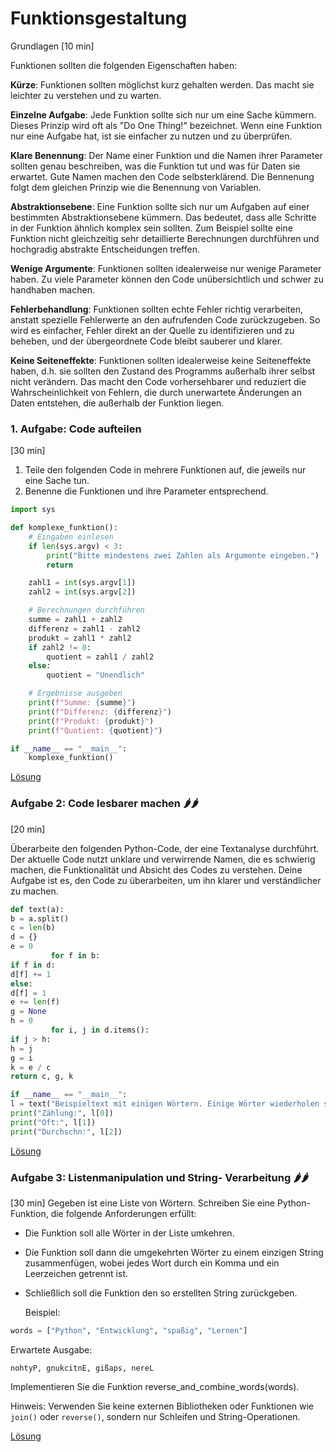 # Funktionsgestaltung
Grundlagen
[10 min]

Funktionen sollten die folgenden Eigenschaften haben:

**Kürze**: Funktionen sollten möglichst kurz gehalten werden. Das macht sie leichter zu verstehen und zu warten.

**Einzelne Aufgabe**: Jede Funktion sollte sich nur um eine Sache kümmern. Dieses Prinzip wird oft als "Do One Thing!" bezeichnet. Wenn eine Funktion nur eine Aufgabe hat, ist sie einfacher zu nutzen und zu überprüfen.

**Klare Benennung**: Der Name einer Funktion und die Namen ihrer Parameter sollten genau beschreiben, was die Funktion tut und was für Daten sie erwartet. Gute Namen machen den Code selbsterklärend. Die Bennenung folgt dem gleichen Prinzip wie die Benennung von Variablen.

**Abstraktionsebene**: Eine Funktion sollte sich nur um Aufgaben auf einer bestimmten Abstraktionsebene kümmern. Das bedeutet, dass alle Schritte in der Funktion ähnlich komplex sein sollten. Zum Beispiel sollte eine Funktion nicht gleichzeitig sehr detaillierte Berechnungen durchführen und hochgradig abstrakte Entscheidungen treffen.

**Wenige Argumente**: Funktionen sollten idealerweise nur wenige Parameter haben. Zu viele Parameter können den Code unübersichtlich und schwer zu handhaben machen.

**Fehlerbehandlung**: Funktionen sollten echte Fehler richtig verarbeiten, anstatt spezielle Fehlerwerte an den aufrufenden Code zurückzugeben. So wird es einfacher, Fehler direkt an der Quelle zu identifizieren und zu beheben, und der übergeordnete Code bleibt sauberer und klarer.

**Keine Seiteneffekte**: Funktionen sollten idealerweise keine Seiteneffekte haben, d.h. sie sollten den Zustand des Programms außerhalb ihrer selbst nicht verändern. Das macht den Code vorhersehbarer und reduziert die Wahrscheinlichkeit von Fehlern, die durch unerwartete Änderungen an Daten entstehen, die außerhalb der Funktion liegen.

### 1. Aufgabe: Code aufteilen
[30 min]
1. Teile den folgenden Code in mehrere Funktionen auf, die jeweils nur eine Sache tun.
2. Benenne die Funktionen und ihre Parameter entsprechend.

```python
import sys

def komplexe_funktion():
    # Eingaben einlesen
    if len(sys.argv) < 3:
        print("Bitte mindestens zwei Zahlen als Argumente eingeben.")
        return

    zahl1 = int(sys.argv[1])
    zahl2 = int(sys.argv[2])

    # Berechnungen durchführen
    summe = zahl1 + zahl2
    differenz = zahl1 - zahl2
    produkt = zahl1 * zahl2
    if zahl2 != 0:
        quotient = zahl1 / zahl2
    else:
        quotient = "Unendlich"

    # Ergebnisse ausgeben
    print(f"Summe: {summe}")
    print(f"Differenz: {differenz}")
    print(f"Produkt: {produkt}")
    print(f"Quotient: {quotient}")

if __name__ == "__main__":
    komplexe_funktion()
```

[Lösung](solution.md#lsung-aufgabe-1)

### Aufgabe 2: Code lesbarer machen 🌶🌶
[20 min]

Überarbeite den folgenden Python-Code, der eine Textanalyse durchführt. Der aktuelle Code nutzt unklare und
verwirrende Namen, die es schwierig machen, die Funktionalität und Absicht des Codes zu verstehen.
Deine Aufgabe ist es, den Code zu überarbeiten, um ihn klarer und verständlicher zu machen.

```python
def text(a):
b = a.split()
c = len(b)
d = {}
e = 0
         for f in b:
if f in d:
d[f] += 1
else:
d[f] = 1
e += len(f)
g = None
h = 0
         for i, j in d.items():
if j > h:
h = j
g = i
k = e / c
return c, g, k

if __name__ == "__main__":
l = text("Beispieltext mit einigen Wörtern. Einige Wörter wiederholen sich.")
print("Zählung:", l[0])
print("Oft:", l[1])
print("Durchschn:", l[2])
```

[Lösung](solution.md#lsung-aufgabe-2)

### Aufgabe 3: Listenmanipulation und String- Verarbeitung 🌶🌶
[30 min]
Gegeben ist eine Liste von Wörtern. Schreiben Sie eine Python-Funktion, die folgende Anforderungen erfüllt:

* Die Funktion soll alle Wörter in der Liste umkehren.
* Die Funktion soll dann die umgekehrten Wörter zu einem einzigen String zusammenfügen, wobei jedes Wort durch ein Komma und ein Leerzeichen getrennt ist.
* Schließlich soll die Funktion den so erstellten String zurückgeben.

  Beispiel:
```python
words = ["Python", "Entwicklung", "spaßig", "Lernen"]
```
Erwartete Ausgabe:
```
nohtyP, gnukcitnE, gißaps, nereL
```
Implementieren Sie die Funktion reverse_and_combine_words(words).

Hinweis: Verwenden Sie keine externen Bibliotheken oder Funktionen wie `join()` oder `reverse()`, sondern nur Schleifen und String-Operationen.

[Lösung](solution.md#lsung-aufgabe-3)
